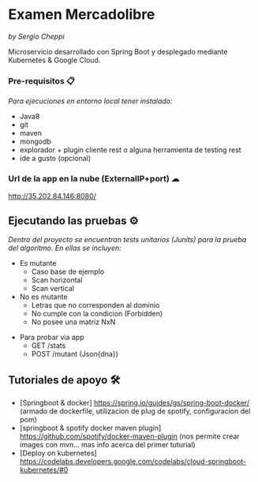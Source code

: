 # Examen Mercadolibre 
_by Sergio Cheppi_

Microservicio desarrollado con Spring Boot y desplegado mediante Kubernetes & Google Cloud.

### Pre-requisitos 📋
_Para ejecuciones en entorno local tener instalado:_ 
- Java8
- git
- maven
- mongodb 
- explorador + plugin cliente rest o alguna herramienta de testing rest 
- ide a gusto (opcional)

### Url de la app en la nube (ExternalIP+port) ☁

http://35.202.84.146:8080/

## Ejecutando las pruebas ⚙️

_Dentro del proyecto se encuentran tests unitarios (Junits) para la prueba del algoritmo. En ellas se incluyen:_
- Es mutante
  - Caso base de ejemplo
  - Scan horizontal
  - Scan vertical
- No es mutante
  - Letras que no corresponden al dominio
  - No cumple con la condicion (Forbidden)
  - No posee una matriz NxN

* Para probar via app
  - GET /stats
  - POST /mutant (Json{dna})

## Tutoriales de apoyo 🛠️

* [Springboot & docker] https://spring.io/guides/gs/spring-boot-docker/ (armado de dockerfile, utilizacion de plug de spotify, configuracion del pom)
* [springboot & spotify docker maven plugin] https://github.com/spotify/docker-maven-plugin (nos permite crear images con mvn... mas info acerca del primer tuturial)
* [Deploy on kubernetes] https://codelabs.developers.google.com/codelabs/cloud-springboot-kubernetes/#0

